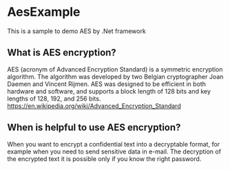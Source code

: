 # AesExample
This is a sample to demo AES by .Net framework
## What is AES encryption?
AES (acronym of Advanced Encryption Standard) is a symmetric encryption algorithm.
The algorithm was developed by two Belgian cryptographer Joan Daemen and Vincent Rijmen.
AES was designed to be efficient in both hardware and software, and supports a block length of 128 bits and key lengths of 128, 192, and 256 bits.
https://en.wikipedia.org/wiki/Advanced_Encryption_Standard
## When is helpful to use AES encryption?
When you want to encrypt a confidential text into a decryptable format, for example when you need to send sensitive data in e-mail.
The decryption of the encrypted text it is possible only if you know the right password.
